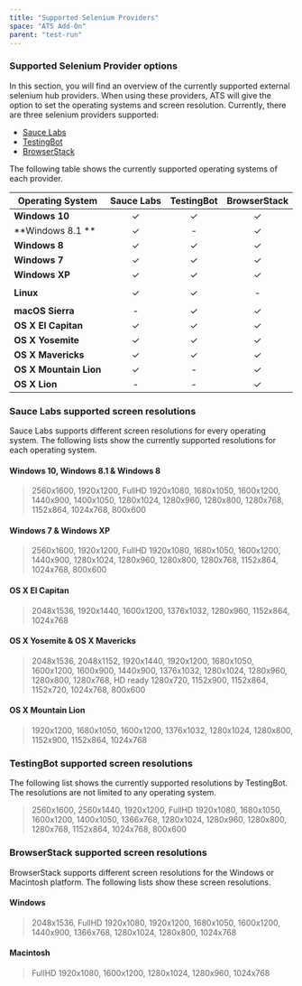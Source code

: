 ```yaml
---
title: "Supported Selenium Providers"
space: "ATS Add-On" 
parent: "test-run"
---
```

### Supported Selenium Provider options
In this section, you will find an overview of the currently supported external selenium hub providers. When using these providers, ATS will give the option to set the operating systems and screen resolution. 
Currently, there are three selenium providers supported:
* [Sauce Labs](http://www.saucelabs.com/)
* [TestingBot](http://www.testingbot.com/)
* [BrowserStack](http://www.browserstack.com/)

The following table shows the currently supported operating systems of each provider.

Operating System | Sauce Labs | TestingBot | BrowserStack
---------------- | :--------: | :--------: | :------------:
**Windows 10** | &#10003; | &#10003; | &#10003;
**Windows 8.1 ** | &#10003; | - | &#10003;
**Windows 8** | &#10003; | &#10003; | &#10003;
**Windows 7** | &#10003; | &#10003; | &#10003;
**Windows XP** | &#10003; | &#10003; | &#10003;
|||
**Linux** | &#10003; | &#10003; | -
|||
**macOS Sierra**  | - | &#10003; | &#10003;
**OS X El Capitan** | &#10003; | &#10003; | &#10003;
**OS X Yosemite** | &#10003; | &#10003; | &#10003;
**OS X Mavericks** | &#10003; | &#10003; | &#10003;
**OS X Mountain Lion** | &#10003; | - | &#10003;
**OS X Lion** | - | - | &#10003;

### Sauce Labs supported screen resolutions
Sauce Labs supports different screen resolutions for every operating system. The following lists show the currently supported resolutions for each operating system. 

#### Windows 10, Windows 8.1 & Windows 8
> 2560x1600, 1920x1200, FullHD 1920x1080, 1680x1050, 1600x1200, 1440x900, 1400x1050, 1280x1024, 1280x960, 1280x800, 1280x768, 1152x864, 1024x768, 800x600

#### Windows 7 & Windows XP
> 2560x1600, 1920x1200, FullHD 1920x1080, 1680x1050, 1600x1200, 1440x900, 1280x1024, 1280x960, 1280x800, 1280x768, 1152x864, 1024x768, 800x600

#### OS X El Capitan
> 2048x1536, 1920x1440, 1600x1200, 1376x1032, 1280x960, 1152x864, 1024x768

#### OS X Yosemite & OS X Mavericks
> 2048x1536, 2048x1152, 1920x1440, 1920x1200, 1680x1050, 1600x1200, 1600x900, 1440x900, 1376x1032, 1280x1024, 1280x960, 1280x800, 1280x768, HD ready 1280x720, 1152x900, 1152x864, 1152x720, 1024x768, 800x600

#### OS X Mountain Lion
> 1920x1200, 1680x1050, 1600x1200, 1376x1032, 1280x1024, 1280x800, 1152x900, 1152x864, 1024x768

### TestingBot supported screen resolutions
The following list shows the currently supported resolutions by TestingBot. The resolutions are not limited to any operating system.

> 2560x1600, 2560x1440, 1920x1200, FullHD 1920x1080, 1680x1050, 1600x1200, 1400x1050, 1366x768, 1280x1024, 1280x960, 1280x800, 1280x768, 1152x864, 1024x768, 800x600

### BrowserStack supported screen resolutions
BrowserStack supports different screen resolutions for the Windows or Macintosh platform. The following lists show these screen resolutions.

#### Windows
> 2048x1536, FullHD 1920x1080, 1920x1200, 1680x1050, 1600x1200, 1440x900, 1366x768, 1280x1024, 1280x800, 1024x768

#### Macintosh
> FullHD 1920x1080, 1600x1200, 1280x1024, 1280x960, 1024x768
